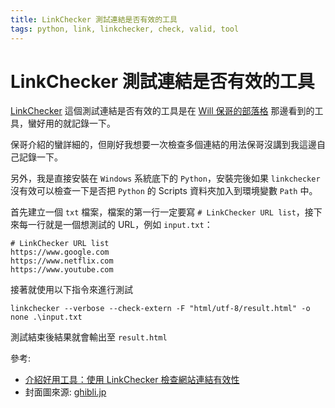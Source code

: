 ```yaml
---
title: LinkChecker 測試連結是否有效的工具
tags: python, link, linkchecker, check, valid, tool
---
```


# LinkChecker 測試連結是否有效的工具

[LinkChecker](https://linkchecker.github.io/linkchecker/index.html) 這個測試連結是否有效的工具是在 [Will 保哥的部落格](https://blog.miniasp.com/post/2023/11/10/Useful-tool-LinkChecker) 那邊看到的工具，蠻好用的就記錄一下。

保哥介紹的蠻詳細的，但剛好我想要一次檢查多個連結的用法保哥沒講到我這邊自己記錄一下。

另外，我是直接安裝在 `Windows` 系統底下的 `Python`，安裝完後如果 `linkchecker` 沒有效可以檢查一下是否把 `Python` 的 Scripts 資料夾加入到環境變數 `Path` 中。

首先建立一個 `txt` 檔案，檔案的第一行一定要寫 `# LinkChecker URL list`，接下來每一行就是一個想測試的 URL，例如 `input.txt`：

    # LinkChecker URL list
    https://www.google.com
    https://www.netflix.com
    https://www.youtube.com
    

接著就使用以下指令來進行測試

    linkchecker --verbose --check-extern -F "html/utf-8/result.html" -o none .\input.txt
    

測試結束後結果就會輸出至 `result.html`

參考:

- [介紹好用工具：使用 LinkChecker 檢查網站連結有效性](https://blog.miniasp.com/post/2023/11/10/Useful-tool-LinkChecker)
- 封面圖來源: [ghibli.jp](https://www.ghibli.jp/info/013409/)
